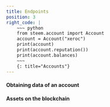 ```yaml
---
title: Endpoints
position: 3
right_code: |
    ~~~ python
    from steem.account import Account
    account = Account("xeroc")
    print(account)
    print(account.reputation())
    print(account.balances)
    ~~~
    {: title="Accounts"}
---
```



#### Obtaining data of an account

#### Assets on the blockchain